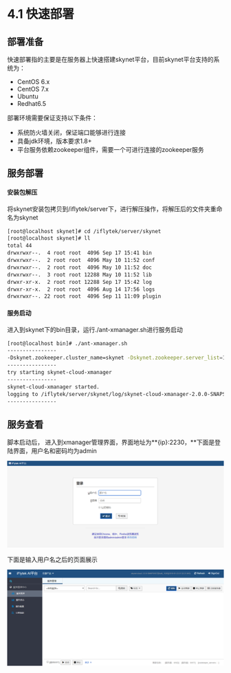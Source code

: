 # 4.1 快速部署

## 部署准备

快速部署指的主要是在服务器上快速搭建skynet平台，目前skynet平台支持的系统为：

* CentOS 6.x
* CentOS 7.x
* Ubuntu
* Redhat6.5

部署环境需要保证支持以下条件：

* 系统防火墙关闭，保证端口能够进行连接
* 具备jdk环境，版本要求1.8+
* 平台服务依赖zookeeper组件，需要一个可进行连接的zookeeper服务

## 服务部署

#### 安装包解压

将skynet安装包拷贝到/iflytek/server下，进行解压操作，将解压后的文件夹重命名为skynet

```bash
[root@localhost skynet]# cd /iflytek/server/skynet
[root@localhost skynet]# ll
total 44
drwxrwxr--.  4 root root  4096 Sep 17 15:41 bin
drwxrwxr--.  2 root root  4096 May 10 11:52 conf
drwxrwxr--.  2 root root  4096 May 10 11:52 doc
drwxrwxr--.  3 root root 12288 May 10 11:52 lib
drwxr-xr-x.  2 root root 12288 Sep 17 15:42 log
drwxr-xr-x.  2 root root  4096 Aug 14 17:56 logs
drwxrwxr--. 22 root root  4096 Sep 11 11:09 plugin
```

#### 服务启动

进入到skynet下的bin目录，运行./ant-xmanager.sh进行服务启动

```bash
[root@localhost bin]# ./ant-xmanager.sh 
----------------
-Dskynet.zookeeper.cluster_name=skynet -Dskynet.zookeeper.server_list=127.0.0.1:2181 -Dskynet.zookeeper.session_timeout=20000 -Dskynet.zookeeper.connection_timeout=30000
----------------
try starting skynet-cloud-xmanager
----------------
skynet-cloud-xmanager started.
logging to /iflytek/server/skynet/log/skynet-cloud-xmanager-2.0.0-SNAPSHOT.log
----------------
```

## 服务查看

脚本启动后， 进入到xmanager管理界面，界面地址为**{ip}:2230，**下面是登陆界面，用户名和密码均为admin

![](../.gitbook/assets/image%20%2869%29.png)

下面是输入用户名之后的页面展示

![](../.gitbook/assets/image%20%2822%29.png)

